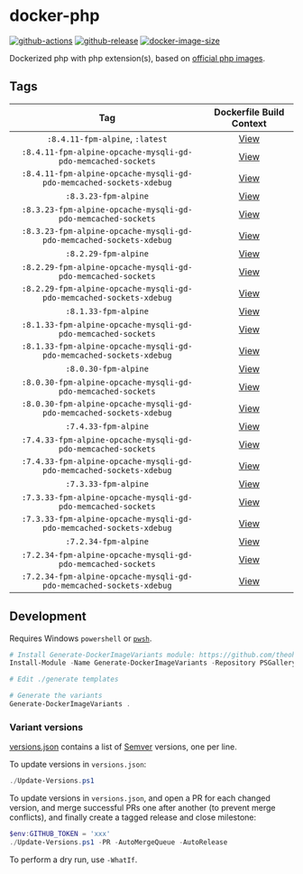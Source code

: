 # docker-php

[![github-actions](https://github.com/theohbrothers/docker-php/actions/workflows/ci-master-pr.yml/badge.svg?branch=master)](https://github.com/theohbrothers/docker-php/actions/workflows/ci-master-pr.yml)
[![github-release](https://img.shields.io/github/v/release/theohbrothers/docker-php?style=flat-square)](https://github.com/theohbrothers/docker-php/releases/)
[![docker-image-size](https://img.shields.io/docker/image-size/theohbrothers/docker-php/latest)](https://hub.docker.com/r/theohbrothers/docker-php)

Dockerized php with php extension(s), based on [official php images](https://hub.docker.com/_/php).

## Tags

| Tag | Dockerfile Build Context |
|:-------:|:---------:|
| `:8.4.11-fpm-alpine`, `:latest` | [View](variants/8.4.11-fpm-alpine) |
| `:8.4.11-fpm-alpine-opcache-mysqli-gd-pdo-memcached-sockets` | [View](variants/8.4.11-fpm-alpine-opcache-mysqli-gd-pdo-memcached-sockets) |
| `:8.4.11-fpm-alpine-opcache-mysqli-gd-pdo-memcached-sockets-xdebug` | [View](variants/8.4.11-fpm-alpine-opcache-mysqli-gd-pdo-memcached-sockets-xdebug) |
| `:8.3.23-fpm-alpine` | [View](variants/8.3.23-fpm-alpine) |
| `:8.3.23-fpm-alpine-opcache-mysqli-gd-pdo-memcached-sockets` | [View](variants/8.3.23-fpm-alpine-opcache-mysqli-gd-pdo-memcached-sockets) |
| `:8.3.23-fpm-alpine-opcache-mysqli-gd-pdo-memcached-sockets-xdebug` | [View](variants/8.3.23-fpm-alpine-opcache-mysqli-gd-pdo-memcached-sockets-xdebug) |
| `:8.2.29-fpm-alpine` | [View](variants/8.2.29-fpm-alpine) |
| `:8.2.29-fpm-alpine-opcache-mysqli-gd-pdo-memcached-sockets` | [View](variants/8.2.29-fpm-alpine-opcache-mysqli-gd-pdo-memcached-sockets) |
| `:8.2.29-fpm-alpine-opcache-mysqli-gd-pdo-memcached-sockets-xdebug` | [View](variants/8.2.29-fpm-alpine-opcache-mysqli-gd-pdo-memcached-sockets-xdebug) |
| `:8.1.33-fpm-alpine` | [View](variants/8.1.33-fpm-alpine) |
| `:8.1.33-fpm-alpine-opcache-mysqli-gd-pdo-memcached-sockets` | [View](variants/8.1.33-fpm-alpine-opcache-mysqli-gd-pdo-memcached-sockets) |
| `:8.1.33-fpm-alpine-opcache-mysqli-gd-pdo-memcached-sockets-xdebug` | [View](variants/8.1.33-fpm-alpine-opcache-mysqli-gd-pdo-memcached-sockets-xdebug) |
| `:8.0.30-fpm-alpine` | [View](variants/8.0.30-fpm-alpine) |
| `:8.0.30-fpm-alpine-opcache-mysqli-gd-pdo-memcached-sockets` | [View](variants/8.0.30-fpm-alpine-opcache-mysqli-gd-pdo-memcached-sockets) |
| `:8.0.30-fpm-alpine-opcache-mysqli-gd-pdo-memcached-sockets-xdebug` | [View](variants/8.0.30-fpm-alpine-opcache-mysqli-gd-pdo-memcached-sockets-xdebug) |
| `:7.4.33-fpm-alpine` | [View](variants/7.4.33-fpm-alpine) |
| `:7.4.33-fpm-alpine-opcache-mysqli-gd-pdo-memcached-sockets` | [View](variants/7.4.33-fpm-alpine-opcache-mysqli-gd-pdo-memcached-sockets) |
| `:7.4.33-fpm-alpine-opcache-mysqli-gd-pdo-memcached-sockets-xdebug` | [View](variants/7.4.33-fpm-alpine-opcache-mysqli-gd-pdo-memcached-sockets-xdebug) |
| `:7.3.33-fpm-alpine` | [View](variants/7.3.33-fpm-alpine) |
| `:7.3.33-fpm-alpine-opcache-mysqli-gd-pdo-memcached-sockets` | [View](variants/7.3.33-fpm-alpine-opcache-mysqli-gd-pdo-memcached-sockets) |
| `:7.3.33-fpm-alpine-opcache-mysqli-gd-pdo-memcached-sockets-xdebug` | [View](variants/7.3.33-fpm-alpine-opcache-mysqli-gd-pdo-memcached-sockets-xdebug) |
| `:7.2.34-fpm-alpine` | [View](variants/7.2.34-fpm-alpine) |
| `:7.2.34-fpm-alpine-opcache-mysqli-gd-pdo-memcached-sockets` | [View](variants/7.2.34-fpm-alpine-opcache-mysqli-gd-pdo-memcached-sockets) |
| `:7.2.34-fpm-alpine-opcache-mysqli-gd-pdo-memcached-sockets-xdebug` | [View](variants/7.2.34-fpm-alpine-opcache-mysqli-gd-pdo-memcached-sockets-xdebug) |

## Development

Requires Windows `powershell` or [`pwsh`](https://github.com/PowerShell/PowerShell).

```powershell
# Install Generate-DockerImageVariants module: https://github.com/theohbrothers/Generate-DockerImageVariants
Install-Module -Name Generate-DockerImageVariants -Repository PSGallery -Scope CurrentUser -Force -Verbose

# Edit ./generate templates

# Generate the variants
Generate-DockerImageVariants .
```

### Variant versions

[versions.json](generate/definitions/versions.json) contains a list of [Semver](https://semver.org/) versions, one per line.

To update versions in `versions.json`:

```powershell
./Update-Versions.ps1
```

To update versions in `versions.json`, and open a PR for each changed version, and merge successful PRs one after another (to prevent merge conflicts), and finally create a tagged release and close milestone:

```powershell
$env:GITHUB_TOKEN = 'xxx'
./Update-Versions.ps1 -PR -AutoMergeQueue -AutoRelease
```

To perform a dry run, use `-WhatIf`.
